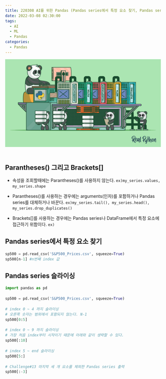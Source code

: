 ```yaml
---
title: 220308 AI를 위한 Pandas (Pandas series에서 특정 요소 찾기, Pandas series slicing)
date: 2022-03-08 02:30:00
tags:
  - AI
  - ML
  - Pandas
categories:
  - Pandas
---
```


<div align="center">
  <img src="/images/post_images/220302_pandas.jpg" alt="pandas">
</div>

<br/>

<h2><b>Parantheses() 그리고 Brackets[]</b></h2>

- 속성을 조회할때에는 Parantheses()를 사용하지 않는다.
  `ex)my_series.values, my_series.shape`

- Parantheses()를 사용하는 경우에는 arguments(인자)를 포함하거나 Pandas series를 대체하거나 바꾼다.
  `ex)my_series.tail(), my_series.head(), my_series.drop_duplicates()`

- Brackets[]를 사용하는 경우에는 Pandas series나 DataFrame에서 특정 요소에 접근하기 위함이다.
  `ex)`

<h2><b>Pandas series에서 특정 요소 찾기</b></h2>

```python
sp500 = pd.read_csv('S&P500_Prices.csv', squeeze=True)
sp500[n-1] #n번째 index 값
```

<h2><b>Pandas series 슬라이싱</b></h2>

```python
import pandas as pd

sp500 = pd.read_csv('S&P500_Prices.csv', squeeze=True)

# index 0 ~ 4 까지 슬라이싱
# 오른쪽 숫자는 범위에서 포함되지 않는다. N-1
sp500[0:5]

# index 0 ~ 9 까지 슬라이싱
# 가장 처음 index부터 시작이기 때문에 아래와 같이 생략할 수 있다.
sp500[:10]

# index 5 ~ end 슬라이싱
sp500[5:]

# Challenge#13 마지막 세 개 요소를 제외한 Pandas series 출력
sp500[:-3]
```
